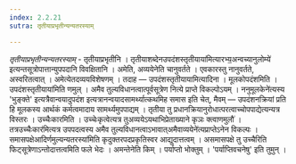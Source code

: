 ```yaml
---
index: 2.2.21
sutra: तृतीयाप्रभृतीन्यन्यतरस्याम्

---
```

_तृतीयाप्रभृतीन्यन्यतरस्याम्_ - तृतीयाप्रभृतीनि । तृतीयाशब्देनउपदंशस्तृतीयाया॑मित्यारभ्य॒अन्वच्यानुलोम्ये॑ इत्यन्तसूत्रोपात्तान्युपपदानि विवक्षितानि । अमेति, अव्ययेनेति चानुवर्तते । एवकारस्तु नानुवर्तते, अस्वरितत्वात् । अमेत्येतदव्ययविशेषणम् । तदाह — उपदंशस्तृतीयायामित्यादिना । मूलकोपदंशमिति ।उपदंशस्तृतीयाया॑मिति णमुल् । अमैव तुल्यविधानत्वात्पूर्वसूत्रेण नित्ये प्राप्ते विकल्पोऽयम् । ननुमूलकेने॑त्यस्य 'भुङ्क्ते' इत्यत्रैवान्वयादुपदंश इत्यत्रानन्वयादसामर्थ्यात्कथमिह समास इति चेत्, मैवम् — उपदंशनक्रियां प्रति हि मूलकस्य आर्थकं कर्मत्वमादाय सामर्थ्यमुपपाद्यम् । तृतीया तु प्रधानक्रियानुरोधात्परत्वाच्चोपपाद्येत्यन्यत्र विस्तरः । उच्चैःकारमिति । उच्चेःकृत्वेत्यत्र तुअव्ययेऽयथाभिप्रेताख्याने कृञः क्त्वाणमुलौ॑ ।तत्रउच्चैःकार॑मित्यत्र उपपदत्वस्य अमैव तुल्यविधानत्वाऽभावात्अमैवाव्ययेने॑त्यप्राप्तेऽनेन विकल्पः । समासपक्षेआदिर्णमुल्यन्यतरस्या॑मिति कृदुक्तरपदप्रकृतिस्वर आद्युदात्तत्वम् । असमासपक्षे तु उच्चैरिति फिट्सूत्रेणाऽन्तोदात्तत्वमिति फले भेदः । अमन्तेनेति किम्  । पर्याप्तो भोक्तुम् । 'पर्याप्तिवचनेषु' इति तुमुन् । 